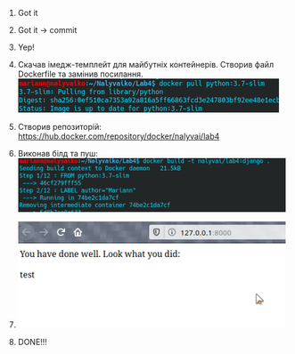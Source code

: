 1. Got it
2. Got it -> commit
3. Yep!
4. Скачав імедж-темплейт для майбутніх контейнерів. Створив файл Dockerfile та замінив посилання.
![](./img/python-slim.png)
5. Створив репозиторій: https://hub.docker.com/repository/docker/nalyvai/lab4
6. Виконав білд та пуш:
![](./img/dockerbuild.png)

7. ![](./img/server.png)
8. DONE!!!